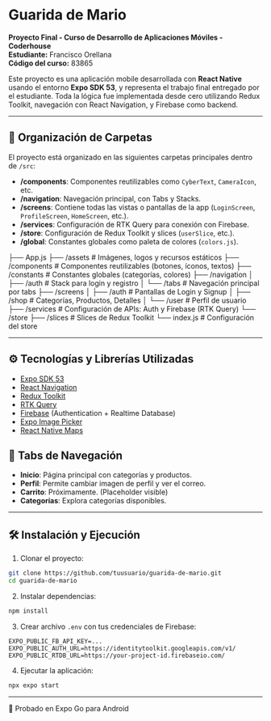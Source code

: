 # Guarida de Mario

**Proyecto Final - Curso de Desarrollo de Aplicaciones Móviles - Coderhouse**  
**Estudiante:** Francisco Orellana  
**Código del curso:** 83865  

Este proyecto es una aplicación mobile desarrollada con **React Native** usando el entorno **Expo SDK 53**, y representa el trabajo final entregado por el estudiante. Toda la lógica fue implementada desde cero utilizando Redux Toolkit, navegación con React Navigation, y Firebase como backend.

---

## 📁 Organización de Carpetas

El proyecto está organizado en las siguientes carpetas principales dentro de `/src`:

- **/components**: Componentes reutilizables como `CyberText`, `CameraIcon`, etc.
- **/navigation**: Navegación principal, con Tabs y Stacks.
- **/screens**: Contiene todas las vistas o pantallas de la app (`LoginScreen`, `ProfileScreen`, `HomeScreen`, etc.).
- **/services**: Configuración de RTK Query para conexión con Firebase.
- **/store**: Configuración de Redux Toolkit y slices (`userSlice`, etc.).
- **/global**: Constantes globales como paleta de colores (`colors.js`).

├── App.js
├── /assets                # Imágenes, logos y recursos estáticos
├── /components            # Componentes reutilizables (botones, íconos, textos)
├── /constants             # Constantes globales (categorías, colores)
├── /navigation
│   ├── /auth              # Stack para login y registro
│   └── /tabs              # Navegación principal por tabs
├── /screens
│   ├── /auth              # Pantallas de Login y Signup
│   ├── /shop              # Categorías, Productos, Detalles
│   └── /user              # Perfil de usuario
├── /services              # Configuración de APIs: Auth y Firebase (RTK Query)
└── /store
    ├── /slices            # Slices de Redux Toolkit
    └── index.js           # Configuración del store


---

## ⚙️ Tecnologías y Librerías Utilizadas

- [Expo SDK 53](https://docs.expo.dev/versions/latest/)
- [React Navigation](https://reactnavigation.org/)
- [Redux Toolkit](https://redux-toolkit.js.org/)
- [RTK Query](https://redux-toolkit.js.org/rtk-query/overview)
- [Firebase](https://firebase.google.com/) (Authentication + Realtime Database)
- [Expo Image Picker](https://docs.expo.dev/versions/latest/sdk/imagepicker/)
- [React Native Maps](https://github.com/react-native-maps/react-native-maps)
## 🧭 Tabs de Navegación

- **Inicio**: Página principal con categorías y productos.
- **Perfil**: Permite cambiar imagen de perfil y ver el correo.
- **Carrito**: Próximamente. (Placeholder visible)
- **Categorías**: Explora categorías disponibles.

---

## 🛠️ Instalación y Ejecución

1. Clonar el proyecto:

```bash
git clone https://github.com/tuusuario/guarida-de-mario.git
cd guarida-de-mario
```

2. Instalar dependencias:

```bash
npm install
```

3. Crear archivo `.env` con tus credenciales de Firebase:

```
EXPO_PUBLIC_FB_API_KEY=...
EXPO_PUBLIC_AUTH_URL=https://identitytoolkit.googleapis.com/v1/
EXPO_PUBLIC_RTDB_URL=https://your-project-id.firebaseio.com/
```

4. Ejecutar la aplicación:

```bash
npx expo start
```

---

📲 Probado en Expo Go para Android